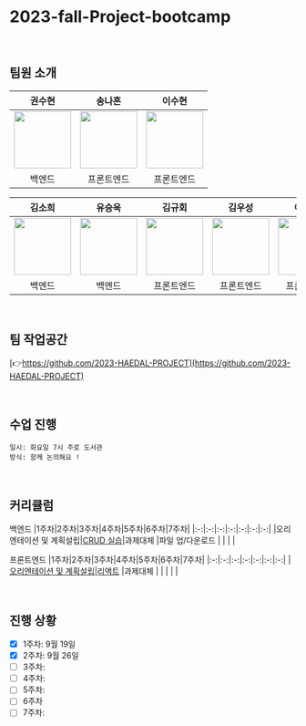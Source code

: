 # 2023-fall-Project-bootcamp

<br>

## 팀원 소개
| 권수현 | 송나흔 | 이수현 | 
| :-----: | :-----: | :-----: |
| [<img src="https://github.com/kwonssshyeon.png" width="100px">](https://github.com/kwonssshyeon) | [<img src="https://github.com/zrhmg0b71.png" width="100px">](https://github.com/zrhmg0b71) | [<img src="https://github.com/DingX2.png" width="100px">](https://github.com/DingX2) |
| 백엔드 | 프론트엔드 | 프론트엔드 |

| 김소희 | 유승욱 | 김규회 | 김우성 | 이승민 |
| :-----: | :-----: | :-----: | :-----: | :-----: |
| [<img src="https://github.com/kimsohee1221.png" width="100px">](https://github.com/kimsohee1221) | [<img src="https://github.com/yso8296.png" width="100px">](https://github.com/yso8296) | [<img src="https://github.com/KimKyuHoi.png" width="100px">](https://github.com/KimKyuHoi) | [<img src="https://github.com/KimW00Sung.png" width="100px">](https://github.com/KimW00Sung) | [<img src="https://github.com/miloul.png" width="100px">](https://github.com/miloul) |
| 백엔드 | 백엔드 | 프론트엔드 | 프론트엔드 | 프론트엔드 |

<br>

## 팀 작업공간
[:point_right:https://github.com/2023-HAEDAL-PROJECT](https://github.com/2023-HAEDAL-PROJECT)


<br>

## 수업 진행
```
일시: 화요일 7시 주로 도서관
방식: 함께 논의해요 !
```

<br>

## 커리큘럼

백엔드
|1주차|2주차|3주차|4주차|5주차|6주차|7주차|
|:-:|:-:|:-:|:-:|:-:|:-:|:-:|
|오리엔테이션 및 계획설립|[CRUD 실습](https://github.com/2023-HAEDAL-PROJECT/backend_study_week02)|과제대체 |파일 업/다운로드 | | | |

프론트엔드
|1주차|2주차|3주차|4주차|5주차|6주차|7주차|
|:-:|:-:|:-:|:-:|:-:|:-:|:-:|
|[오리엔테이션 및 계획설립](https://github.com/KNU-HAEDAL/2023-fall-Project-bootcamp/tree/main/frontend/week01)|[리액트](https://github.com/KNU-HAEDAL/2023-fall-Project-bootcamp/tree/main/frontend/week02) |과제대체 | | | | |

<br>

## 진행 상황
- [x] 1주차: 9월 19일
- [x] 2주차: 9월 26일
- [ ] 3주차:
- [ ] 4주차:
- [ ] 5주차:
- [ ] 6주차
- [ ] 7주차:
